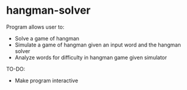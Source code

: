 # hangman-solver
Program allows user to:
- Solve a game of hangman
- Simulate a game of hangman given an input word and the hangman solver
- Analyze words for difficulty in hangman game given simulator


TO-DO:
- Make program interactive
